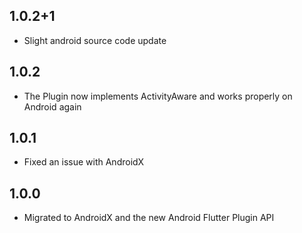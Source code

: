## 1.0.2+1
* Slight android source code update

## 1.0.2
* The Plugin now implements ActivityAware and works properly on Android again

## 1.0.1
*  Fixed an issue with AndroidX

## 1.0.0
* Migrated to AndroidX and the new Android Flutter Plugin API
